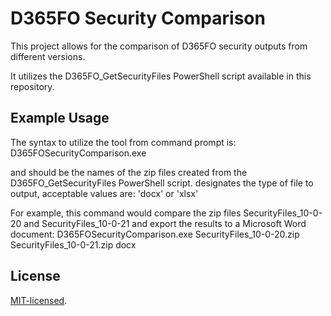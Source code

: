 # D365FO Security Comparison
This project allows for the comparison of D365FO security outputs from different versions.

It utilizes the D365FO_GetSecurityFiles PowerShell script available in this repository.

## Example Usage
The syntax to utilize the tool from command prompt is:
D365FOSecurityComparison.exe <sourceFile> <destFile> <outputType>

<sourceFile> and <destFile> should be the names of the zip files created from the D365FO_GetSecurityFiles PowerShell script.
<outputType> designates the type of file to output, acceptable values are: 'docx' or 'xlsx'

For example, this command would compare the zip files SecurityFiles_10-0-20 and SecurityFiles_10-0-21 and export the results to a Microsoft Word document:
D365FOSecurityComparison.exe SecurityFiles_10-0-20.zip SecurityFiles_10-0-21.zip docx

## License
<a href="http://opensource.org/licenses/MIT">MIT-licensed</a>.
